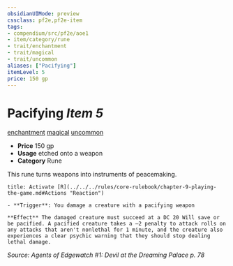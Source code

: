 ```yaml
---
obsidianUIMode: preview
cssclass: pf2e,pf2e-item
tags:
- compendium/src/pf2e/aoe1
- item/category/rune
- trait/enchantment
- trait/magical
- trait/uncommon
aliases: ["Pacifying"]
itemLevel: 5
price: 150 gp
---
```

# Pacifying *Item 5*  
[enchantment](../../../rules/traits/enchantment.md)  [magical](../../../rules/traits/magical.md)  [uncommon](../../../rules/traits/uncommon.md)  

- **Price** 150 gp
- **Usage** etched onto a weapon
- **Category** Rune

This rune turns weapons into instruments of peacemaking.

```ad-embed-ability
title: Activate [R](../../../rules/core-rulebook/chapter-9-playing-the-game.md#Actions "Reaction")

- **Trigger**: You damage a creature with a pacifying weapon

**Effect** The damaged creature must succeed at a DC 20 Will save or be pacified. A pacified creature takes a –2 penalty to attack rolls on any attacks that aren't nonlethal for 1 minute, and the creature also experiences a clear psychic warning that they should stop dealing lethal damage.
```

*Source: Agents of Edgewatch #1: Devil at the Dreaming Palace p. 78*
